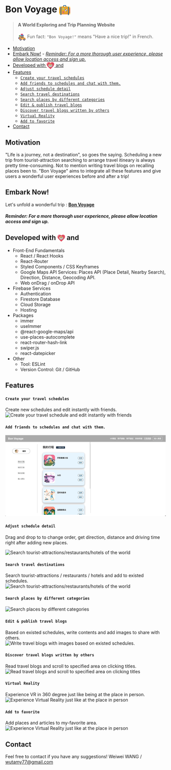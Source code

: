 <!-- <div align="left">
<img width="40px" src="./public/suitcase-2.png"/>
</div> -->

# Bon Voyage <img align="center" width="35px" src="./public/suitcase-2.png"/>


> #### A World Exploring and Trip Planning Website           
>
> <img align="center" width="25px" src="./src/pages/images/travel.png"/>  Fun fact: `"Bon Voyage!"` means "Have a nice trip!" in French.

<!-- - [Bon Voyage <img align="center" width="35px" src="./public/suitcase-2.png"/>](#bon-voyage-) -->
  - [Motivation](#motivation)
  - [Embark Now!](#embark-now)
        - [<em>Reminder: For a more thorough user experience, please allow location access and sign up.</em>](#reminder-for-a-more-thorough-user-experience-please-allow-location-access-and-sign-up)
  - [Developed with <img align="center" width="24px" src="./src/pages/images/heart.png"/> and](#developed-with--and)
  - [Features](#features)
      - [`Create your travel schedules`<br/>](#create-your-travel-schedules)
      - [`Add friends to schedules and chat with them.`](#add-friends-to-schedules-and-chat-with-them)
      - [`Adjust schedule detail`](#adjust-schedule-detail)
      - [`Search travel destinations`](#search-travel-destinations)
      - [`Search places by different categories`](#search-places-by-different-categories)
      - [`Edit & publish travel blogs`](#edit--publish-travel-blogs)
      - [`Discover travel blogs written by others`](#discover-travel-blogs-written-by-others)
      - [`Virtual Reality`](#virtual-reality)
      - [`Add to favorite`](#add-to-favorite)
  - [Contact](#contact)

## Motivation

"Life is a journey, not a destination", so goes the saying. Scheduling a new trip from tourist-attraction searching to arrange travel itineary is always pretty time-consuming. Not to mention writing travel blogs on recalling places been to. "Bon Voyage" aims to integrate all these features and give users a wonderful user experiences before and after a trip!

<!-- ## Intro

- Obtain user's current location and list out cafes nearby(Taiwan).
- Search cafes by keyword, features or city.
- Allow user to bookmark cafes and create their own cafe maps.
- Publish cafe blog to share the experience.
- Leave a comment to connect with the community. -->


## Embark Now!

Let's unfold a wonderful trip : **[Bon Voyage](https://bonvoyage-f5e7d.web.app/)**

##### <em>Reminder: For a more thorough user experience, please allow location access and sign up.</em>

## Developed with <img align="center" width="24px" src="./src/pages/images/heart.png"/> and

- Front-End Fundamentals
  - React / React Hooks
  - React-Router
  - Styled Components / CSS Keyframes
  - Google Maps API Services: Places API (Place Detail, Nearby Search), Direction, Distance, Geocoding API.
  - Web onDrag / onDrop API
- Firebase Services
  - Authentication
  - Firestore Database
  - Cloud Storage
  - Hosting
- Packages
  - immer
  - useImmer
  - @react-google-maps/api
  - use-places-autocomplete
  - react-router-hash-link
  - swiper.js
  - react-datepicker
- Other
  - Tool: ESLint
  - Version Control: Git / GitHub

## Features

#### `Create your travel schedules`<br/>
Create new schedules and edit instantly with friends.<br/>
![Create your travel schedule and edit instantly with friends](./readme_assets/create_new_schedule.gif)<br/>

#### `Add friends to schedules and chat with them.`

![Add friends to schedules and chat with them.](./readme_assets/add_friend_chatroom.gif)<br/>

#### `Adjust schedule detail`
Drag and drop to to change order, get direction, distance and driving time right after adding new places.<br/>

![Search tourist-attractions/restaurants/hotels of the world](./readme_assets/drag_and_drop.gif)<br/>

#### `Search travel destinations`
Search tourist-attractions / restaurants / hotels and add to existed schedules.<br/>
![Search tourist-attractions/restaurants/hotels of the world](./readme_assets/search_by_city_add_schedule.gif)<br/>

#### `Search places by different categories`
![Search places by different categories](./readme_assets/search_place_by_category.gif)<br/>

#### `Edit & publish travel blogs`
Based on existed schedules, write contents and add images to share with  others.<br/>
![Write travel blogs with images based on existed schedules.](./readme_assets/export_schedule_write.gif)<br/>

#### `Discover travel blogs written by others`
Read travel blogs and scroll to specified area on clicking titles.<br/>
![Read travel blogs and scroll to specified area on clicking titles](./readme_assets/read_articles.gif)<br/>

#### `Virtual Reality`
Experience VR in 360 degree just like being at the place in person.<br/>
![Experience Virtual Reality just like at the place in person](./readme_assets/virtual_reality.gif)<br/>

#### `Add to favorite`
Add places and articles to my-favorite area.<br/>
![Experience Virtual Reality just like at the place in person](./readme_assets/add_to_favorite.gif)<br/>

## Contact

Feel free to contact if you have any suggestions!
Weiwei WANG / wutamy77@gmail.com

